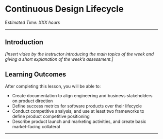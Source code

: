 # Continuous Design Lifecycle

E*stimated Time: XXX hours*

---

## Introduction

*[Insert video by the instructor introducing the main topics of the week and giving a short explanation of the week’s assessment.]*


## **Learning Outcomes**

After completing this lesson, you will be able to:
- Create documentation to align engineering and business stakeholders on product direction
- Define success metrics for software products over their lifecycle
- Conduct competitive analysis, and use at least two frameworks to define product competitive positioning 
- Describe product launch and marketing activities, and create basic market-facing collateral




---
